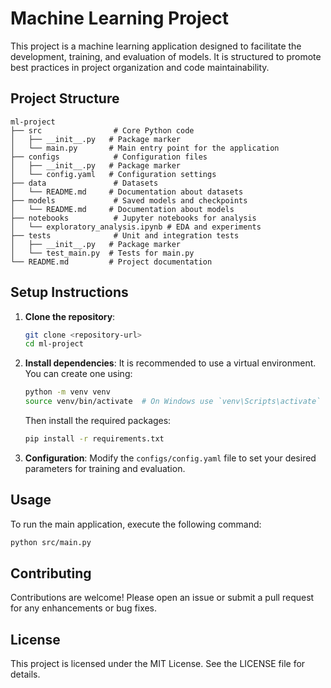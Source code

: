 # Machine Learning Project

This project is a machine learning application designed to facilitate the development, training, and evaluation of models. It is structured to promote best practices in project organization and code maintainability.

## Project Structure

```
ml-project
├── src                # Core Python code
│   ├── __init__.py   # Package marker
│   └── main.py       # Main entry point for the application
├── configs            # Configuration files
│   ├── __init__.py   # Package marker
│   └── config.yaml   # Configuration settings
├── data               # Datasets
│   └── README.md     # Documentation about datasets
├── models             # Saved models and checkpoints
│   └── README.md     # Documentation about models
├── notebooks          # Jupyter notebooks for analysis
│   └── exploratory_analysis.ipynb # EDA and experiments
├── tests              # Unit and integration tests
│   ├── __init__.py   # Package marker
│   └── test_main.py  # Tests for main.py
└── README.md         # Project documentation
```

## Setup Instructions

1. **Clone the repository**:
   ```bash
   git clone <repository-url>
   cd ml-project
   ```

2. **Install dependencies**:
   It is recommended to use a virtual environment. You can create one using:
   ```bash
   python -m venv venv
   source venv/bin/activate  # On Windows use `venv\Scripts\activate`
   ```
   Then install the required packages:
   ```bash
   pip install -r requirements.txt
   ```

3. **Configuration**:
   Modify the `configs/config.yaml` file to set your desired parameters for training and evaluation.

## Usage

To run the main application, execute the following command:
```bash
python src/main.py
```

## Contributing

Contributions are welcome! Please open an issue or submit a pull request for any enhancements or bug fixes.

## License

This project is licensed under the MIT License. See the LICENSE file for details.